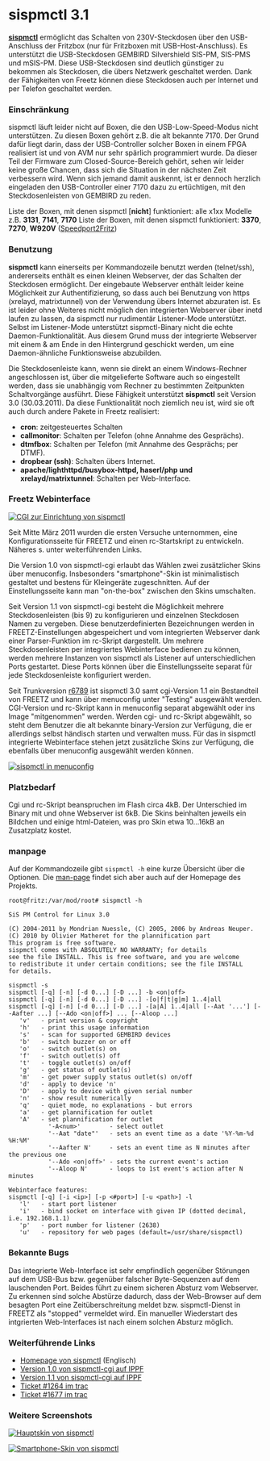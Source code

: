 # sispmctl 3.1

**[sispmctl](http://sispmctl.sourceforge.net/)**
ermöglicht das Schalten von 230V-Steckdosen über den USB-Anschluss der
Fritzbox (nur für Fritzboxen mit USB-Host-Anschluss). Es unterstützt die
USB-Steckdosen GEMBIRD Silvershield SIS-PM, SIS-PMS und mSIS-PM. Diese
USB-Steckdosen sind deutlich günstiger zu bekommen als Steckdosen, die
übers Netzwerk geschaltet werden. Dank der Fähigkeiten von Freetz können
diese Steckdosen auch per Internet und per Telefon geschaltet werden.

### Einschränkung

sispmctl läuft leider nicht auf Boxen, die den USB-Low-Speed-Modus nicht
unterstützen. Zu diesen Boxen gehört z.B. die alt bekannte 7170. Der
Grund dafür liegt darin, dass der USB-Controller solcher Boxen in einem
FPGA realisiert ist und von AVM nur sehr spärlich programmiert wurde. Da
dieser Teil der Firmware zum Closed-Source-Bereich gehört, sehen wir
leider keine große Chancen, dass sich die Situation in der nächsten Zeit
verbessern wird. Wenn sich jemand damit auskennt, ist er dennoch
herzlich eingeladen den USB-Controller einer 7170 dazu zu ertüchtigen,
mit den Steckdosenleisten von GEMBIRD zu reden.

Liste der Boxen, mit denen sispmctl [**nicht**]
funktioniert: alle x1xx Modelle z.B. **3131**, **7141**, **7170**
Liste der Boxen, mit denen sispmctl funktioniert: **3370**, **7270**,
**W920V**
([Speedport2Fritz](http://www.ip-phone-forum.de/showthread.php?t=172137))

### Benutzung

**sispmctl** kann einerseits per Kommandozeile benutzt werden
(telnet/ssh), andererseits enthält es einen kleinen Webserver, der das
Schalten der Steckdosen ermöglicht. Der eingebaute Webserver enthält
leider keine Möglichkeit zur Authentifizierung, so dass auch bei
Benutzung von https (xrelayd, matrixtunnel) von der Verwendung übers
Internet abzuraten ist. Es ist leider ohne Weiteres nicht möglich den
integrierten Webserver über inetd laufen zu lassen, da sispmctl nur
rudimentär Listener-Mode unterstützt. Selbst im Listener-Mode
unterstützt sispmctl-Binary nicht die echte Daemon-Funktionalität. Aus
diesem Grund muss der integrierte Webserver mit einem & am Ende in den
Hintergrund geschickt werden, um eine Daemon-ähnliche Funktionsweise
abzubilden.

Die Steckdosenleiste kann, wenn sie direkt an einem Windows-Rechner
angeschlossen ist, über die mitgelieferte Software auch so eingestellt
werden, dass sie unabhängig vom Rechner zu bestimmten Zeitpunkten
Schaltvorgänge ausführt. Diese Fähigkeit unterstützt **sispmctl** seit
Version 3.0 (30.03.2011). Da diese Funktionalität noch ziemlich neu ist,
wird sie oft auch durch andere Pakete in Freetz realisiert:

-   **cron**: zeitgesteuertes Schalten
-   **callmonitor**: Schalten per Telefon (ohne Annahme des Gesprächs).
-   **dtmfbox**: Schalten per Telefon (mit Annahme des Gesprächs; per
    DTMF).
-   **dropbear (ssh)**: Schalten übers Internet.
-   **apache/lighthttpd/busybox-httpd, haserl/php und
    xrelayd/matrixtunnel**: Schalten per Web-Interface.

### Freetz Webinterface

[![CGI zur Einrichtung von sispmctl](../screenshots/207_md.jpg)](../screenshots/207.jpg)

Seit Mitte März 2011 wurden die ersten Versuche unternommen, eine
Konfigurationsseite für FREETZ und einen rc-Startskript zu entwickeln.
Näheres s. unter weiterführenden Links.

Die Version 1.0 von sispmctl-cgi erlaubt das Wählen zwei zusätzlicher
Skins über menuconfig. Insbesonders "smartphone"-Skin ist
minimalistisch gestaltet und bestens für Kleingeräte zugeschnitten. Auf
der Einstellungsseite kann man "on-the-box" zwischen den Skins
umschalten.

Seit Version 1.1 von sispmctl-cgi besteht die Möglichkeit mehrere
Steckdosenleisten (bis 9) zu konfigurieren und einzelnen Steckdosen
Namen zu vergeben. Diese benutzerdefinierten Bezeichnungen werden in
FREETZ-Einstellungen abgespeichert und vom integrierten Webserver dank
einer Parser-Funktion im rc-Skript dargestellt. Um mehrere
Steckdosenleisten per integriertes Webinterface bedienen zu können,
werden mehrere Instanzen von sispmctl als Listener auf unterschiedlichen
Ports gestartet. Diese Ports können über die Einstellungsseite separat
für jede Steckdosenleiste konfiguriert werden.

Seit Trunkversion [r6789](https://trac.boxmatrix.info/freetz-ng/changeset/6789) ist sispmctl 3.0 samt cgi-Version 1.1 ein
Bestandteil von FREETZ und kann über menuconfig unter "Testing"
ausgewählt werden. CGI-Version und rc-Skript kann in menuconfig separat
abgewählt oder ins Image "mitgenommen" werden. Werden cgi- und
rc-Skript abgewählt, so steht dem Benutzer die alt bekannte
binary-Version zur Verfügung, die er allerdings selbst händisch starten
und verwalten muss. Für das in sispmctl integrierte Webinterface stehen
jetzt zusätzliche Skins zur Verfügung, die ebenfalls über menuconfig
ausgewählt werden können.

[![sispmctl in menuconfig](../screenshots/210_md.jpg)](../screenshots/210.jpg)

### Platzbedarf

Cgi und rc-Skript beanspruchen im Flash circa 4kB. Der Unterschied im
Binary mit und ohne Webserver ist 6kB. Die Skins beinhalten jeweils ein
Bildchen und einige html-Dateien, was pro Skin etwa 10...16kB an
Zusatzplatz kostet.

### manpage

Auf der Kommandozeile gibt `sispmctl -h` eine kurze Übersicht über die
Optionen. Die
[man-page](http://sispmctl.sourceforge.net/#mozTocId756141)
findet sich aber auch auf der Homepage des Projekts.

```
root@fritz:/var/mod/root# sispmctl -h

SiS PM Control for Linux 3.0

(C) 2004-2011 by Mondrian Nuessle, (C) 2005, 2006 by Andreas Neuper.
(C) 2010 by Olivier Matheret for the plannification part
This program is free software.
sispmctl comes with ABSOLUTELY NO WARRANTY; for details
see the file INSTALL. This is free software, and you are welcome
to redistribute it under certain conditions; see the file INSTALL
for details.

sispmctl -s
sispmctl [-q] [-n] [-d 0...] [-D ...] -b <on|off>
sispmctl [-q] [-n] [-d 0...] [-D ...] -[o|f|t|g|m] 1..4|all
sispmctl [-q] [-n] [-d 0...] [-D ...] -[a|A] 1..4|all [--Aat '...'] [--Aafter ...] [--Ado <on|off>] ... [--Aloop ...]
   'v'   - print version & copyright
   'h'   - print this usage information
   's'   - scan for supported GEMBIRD devices
   'b'   - switch buzzer on or off
   'o'   - switch outlet(s) on
   'f'   - switch outlet(s) off
   't'   - toggle outlet(s) on/off
   'g'   - get status of outlet(s)
   'm'   - get power supply status outlet(s) on/off
   'd'   - apply to device 'n'
   'D'   - apply to device with given serial number
   'n'   - show result numerically
   'q'   - quiet mode, no explanations - but errors
   'a'   - get plannification for outlet
   'A'   - set plannification for outlet
           '-A<num>'        - select outlet
           '--Aat "date"'   - sets an event time as a date '%Y-%m-%d %H:%M'
           '--Aafter N'     - sets an event time as N minutes after the previous one
           '--Ado <on|off>' - sets the current event's action
           '--Aloop N'      - loops to 1st event's action after N minutes

Webinterface features:
sispmctl [-q] [-i <ip>] [-p <#port>] [-u <path>] -l
   'l'   - start port listener
   'i'   - bind socket on interface with given IP (dotted decimal, i.e. 192.168.1.1)
   'p'   - port number for listener (2638)
   'u'   - repository for web pages (default=/usr/share/sispmctl)
```

### Bekannte Bugs

Das integrierte Web-Interface ist sehr empfindlich gegenüber Störungen
auf dem USB-Bus bzw. gegenüber falscher Byte-Sequenzen auf dem
lauschenden Port. Beides führt zu einem sicheren Absturz vom Webserver.
Zu erkennen sind solche Abstürze dadurch, dass der Web-Browser auf dem
besagten Port eine Zeitüberschreitung meldet bzw. sispmctl-Dienst in
FREETZ als "stopped" vermeldet wird. Ein manueller Wiederstart des
intgrierten Web-Interfaces ist nach einem solchen Absturz möglich.

### Weiterführende Links

-   [Homepage von
    sispmctl](http://sispmctl.sourceforge.net/) (Englisch)
-   [Version 1.0 von sispmctl-cgi auf
    IPPF](http://www.ip-phone-forum.de/showthread.php?t=232493&p=1690967&viewfull=1#post1690967)
-   [Version 1.1 von sispmctl-cgi auf
    IPPF](http://www.ip-phone-forum.de/showthread.php?t=232493&p=1695596&viewfull=1#post1695596)
-   [Ticket #1264 im trac](https://trac.boxmatrix.info/freetz-ng/ticket/1264)
-   [Ticket #1677 im trac](https://trac.boxmatrix.info/freetz-ng/ticket/1677)

### Weitere Screenshots

[![Hauptskin von sispmctl](../screenshots/208_md.jpg)](../screenshots/208.jpg)

[![Smartphone-Skin von sispmctl](../screenshots/211_md.jpg)](../screenshots/211.jpg)


